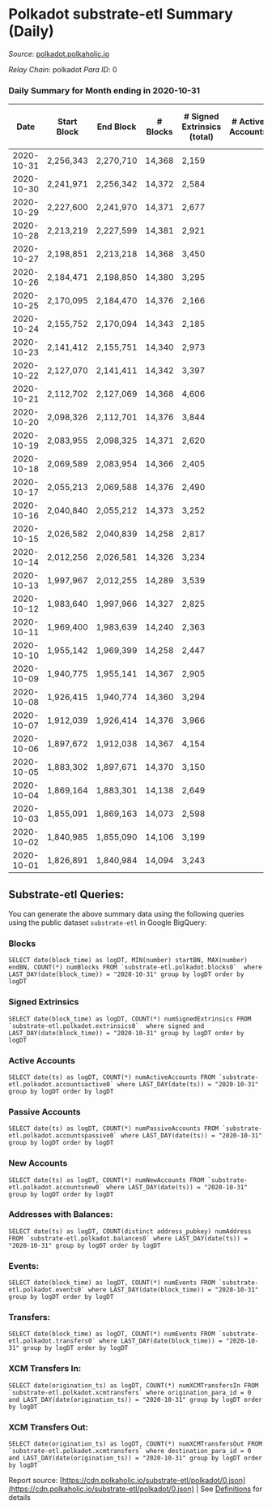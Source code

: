 # Polkadot substrate-etl Summary (Daily)

_Source_: [polkadot.polkaholic.io](https://polkadot.polkaholic.io)

*Relay Chain*: polkadot
*Para ID*: 0



### Daily Summary for Month ending in 2020-10-31


| Date | Start Block | End Block | # Blocks | # Signed Extrinsics (total) | # Active Accounts | # Passive | # New | # Addresses with Balances | # Events | # Transfers | # XCM Transfers In | # XCM Transfers Out | Issues | 
| ---- | ----------- | --------- | -------- | --------------------------- | ----------------- | --------- | ----- | ------------------------- | -------- | ----------- | ------------------ | ------------------- | ------ |
| 2020-10-31 | 2,256,343 | 2,270,710 | 14,368 | 2,159 |  |  |  | 41,455 | 38,798 | 1,532 ($125,947,306.04) |   |   |  |
| 2020-10-30 | 2,241,971 | 2,256,342 | 14,372 | 2,584 |  |  |  |  | 41,389 | 2,083 ($314,327,890.78) |   |   |  |
| 2020-10-29 | 2,227,600 | 2,241,970 | 14,371 | 2,677 |  |  |  |  | 43,627 | 2,217 ($255,953,797.16) |   |   |  |
| 2020-10-28 | 2,213,219 | 2,227,599 | 14,381 | 2,921 |  |  |  |  | 42,296 | 2,286 ($277,210,534.11) |   |   |  |
| 2020-10-27 | 2,198,851 | 2,213,218 | 14,368 | 3,450 |  |  |  |  | 46,120 | 2,723 ($405,415,815.83) |   |   |  |
| 2020-10-26 | 2,184,471 | 2,198,850 | 14,380 | 3,295 |  |  |  |  | 45,757 | 2,504 ($283,550,044.46) |   |   |  |
| 2020-10-25 | 2,170,095 | 2,184,470 | 14,376 | 2,166 |  |  |  |  | 39,642 | 1,668 ($140,332,739.80) |   |   |  |
| 2020-10-24 | 2,155,752 | 2,170,094 | 14,343 | 2,185 |  |  |  |  | 39,433 | 1,573 ($288,728,156.60) |   |   |  |
| 2020-10-23 | 2,141,412 | 2,155,751 | 14,340 | 2,973 |  |  |  |  | 43,439 | 2,308 ($1,489,527,181.14) |   |   |  |
| 2020-10-22 | 2,127,070 | 2,141,411 | 14,342 | 3,397 |  |  |  |  | 47,916 | 2,751 ($314,745,332.39) |   |   |  |
| 2020-10-21 | 2,112,702 | 2,127,069 | 14,368 | 4,606 |  |  |  |  | 53,789 | 3,906 ($483,046,271.32) |   |   |  |
| 2020-10-20 | 2,098,326 | 2,112,701 | 14,376 | 3,844 |  |  |  |  | 48,259 | 3,246 ($529,404,655.80) |   |   |  |
| 2020-10-19 | 2,083,955 | 2,098,325 | 14,371 | 2,620 |  |  |  |  | 41,419 | 1,819 ($174,868,638.38) |   |   |  |
| 2020-10-18 | 2,069,589 | 2,083,954 | 14,366 | 2,405 |  |  |  |  | 40,872 | 1,736 ($119,187,930.57) |   |   |  |
| 2020-10-17 | 2,055,213 | 2,069,588 | 14,376 | 2,490 |  |  |  |  | 40,449 | 1,721 ($157,463,626.33) |   |   |  |
| 2020-10-16 | 2,040,840 | 2,055,212 | 14,373 | 3,252 |  |  |  |  | 45,168 | 2,702 ($244,128,643.12) |   |   |  |
| 2020-10-15 | 2,026,582 | 2,040,839 | 14,258 | 2,817 |  |  |  |  | 44,893 | 2,004 ($189,120,096.11) |   |   |  |
| 2020-10-14 | 2,012,256 | 2,026,581 | 14,326 | 3,234 |  |  |  |  | 41,578 | 1,805 ($173,034,986.31) |   |   |  |
| 2020-10-13 | 1,997,967 | 2,012,255 | 14,289 | 3,539 |  |  |  |  | 43,134 | 1,659 ($93,833,606.30) |   |   |  |
| 2020-10-12 | 1,983,640 | 1,997,966 | 14,327 | 2,825 |  |  |  |  | 56,785 | 1,969 ($139,667,907.12) |   |   |  |
| 2020-10-11 | 1,969,400 | 1,983,639 | 14,240 | 2,363 |  |  |  |  | 52,701 | 1,420 ($107,163,121.76) |   |   |  |
| 2020-10-10 | 1,955,142 | 1,969,399 | 14,258 | 2,447 |  |  |  |  | 38,546 | 1,727 ($195,045,693.93) |   |   |  |
| 2020-10-09 | 1,940,775 | 1,955,141 | 14,367 | 2,905 |  |  |  |  | 43,309 | 2,028 ($173,006,051.52) |   |   |  |
| 2020-10-08 | 1,926,415 | 1,940,774 | 14,360 | 3,294 |  |  |  |  | 43,881 | 2,481 ($290,167,331.56) |   |   |  |
| 2020-10-07 | 1,912,039 | 1,926,414 | 14,376 | 3,966 |  |  |  |  | 48,357 | 3,524 ($343,545,351.49) |   |   |  |
| 2020-10-06 | 1,897,672 | 1,912,038 | 14,367 | 4,154 |  |  |  |  | 47,519 | 3,355 ($347,595,999.53) |   |   |  |
| 2020-10-05 | 1,883,302 | 1,897,671 | 14,370 | 3,150 |  |  |  |  | 43,700 | 2,477 ($162,551,419.93) |   |   |  |
| 2020-10-04 | 1,869,164 | 1,883,301 | 14,138 | 2,649 |  |  |  |  | 40,026 | 1,924 ($116,318,765.84) |   |   |  |
| 2020-10-03 | 1,855,091 | 1,869,163 | 14,073 | 2,598 |  |  |  |  | 40,181 | 1,844 ($136,562,320.29) |   |   |  |
| 2020-10-02 | 1,840,985 | 1,855,090 | 14,106 | 3,199 |  |  |  |  | 43,981 | 2,467 ($194,817,975.46) |   |   |  |
| 2020-10-01 | 1,826,891 | 1,840,984 | 14,094 | 3,243 |  |  |  |  | 42,390 | 2,275 ($167,242,626.57) |   |   |  |

## Substrate-etl Queries:
You can generate the above summary data using the following queries using the public dataset `substrate-etl` in Google BigQuery:


### Blocks
```
SELECT date(block_time) as logDT, MIN(number) startBN, MAX(number) endBN, COUNT(*) numBlocks FROM `substrate-etl.polkadot.blocks0`  where LAST_DAY(date(block_time)) = "2020-10-31" group by logDT order by logDT
```


### Signed Extrinsics
```
SELECT date(block_time) as logDT, COUNT(*) numSignedExtrinsics FROM `substrate-etl.polkadot.extrinsics0`  where signed and LAST_DAY(date(block_time)) = "2020-10-31" group by logDT order by logDT
```


### Active Accounts
```
SELECT date(ts) as logDT, COUNT(*) numActiveAccounts FROM `substrate-etl.polkadot.accountsactive0` where LAST_DAY(date(ts)) = "2020-10-31" group by logDT order by logDT
```


### Passive Accounts
```
SELECT date(ts) as logDT, COUNT(*) numPassiveAccounts FROM `substrate-etl.polkadot.accountspassive0` where LAST_DAY(date(ts)) = "2020-10-31" group by logDT order by logDT
```


### New Accounts
```
SELECT date(ts) as logDT, COUNT(*) numNewAccounts FROM `substrate-etl.polkadot.accountsnew0` where LAST_DAY(date(ts)) = "2020-10-31" group by logDT order by logDT
```


### Addresses with Balances:
```
SELECT date(ts) as logDT, COUNT(distinct address_pubkey) numAddress FROM `substrate-etl.polkadot.balances0` where LAST_DAY(date(ts)) = "2020-10-31" group by logDT order by logDT
```


### Events:
```
SELECT date(block_time) as logDT, COUNT(*) numEvents FROM `substrate-etl.polkadot.events0` where LAST_DAY(date(block_time)) = "2020-10-31" group by logDT order by logDT
```


### Transfers:
```
SELECT date(block_time) as logDT, COUNT(*) numEvents FROM `substrate-etl.polkadot.transfers0` where LAST_DAY(date(block_time)) = "2020-10-31" group by logDT order by logDT
```


### XCM Transfers In:
```
SELECT date(origination_ts) as logDT, COUNT(*) numXCMTransfersIn FROM `substrate-etl.polkadot.xcmtransfers` where origination_para_id = 0 and LAST_DAY(date(origination_ts)) = "2020-10-31" group by logDT order by logDT
```


### XCM Transfers Out:
```
SELECT date(origination_ts) as logDT, COUNT(*) numXCMTransfersOut FROM `substrate-etl.polkadot.xcmtransfers` where destination_para_id = 0 and LAST_DAY(date(origination_ts)) = "2020-10-31" group by logDT order by logDT
```



Report source: [https://cdn.polkaholic.io/substrate-etl/polkadot/0.json](https://cdn.polkaholic.io/substrate-etl/polkadot/0.json) | See [Definitions](/DEFINITIONS.md) for details
